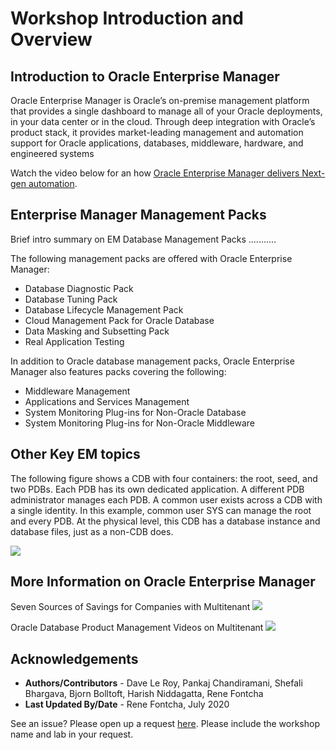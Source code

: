 # Workshop Introduction and Overview #

## Introduction to Oracle Enterprise Manager ##
Oracle Enterprise Manager is Oracle’s on-premise management platform that provides a single dashboard to manage all of your Oracle deployments, in your data center or in the cloud. Through deep integration with Oracle’s product stack, it provides market-leading management and automation support for Oracle applications, databases, middleware, hardware, and engineered systems

Watch the video below for an how [Oracle Enterprise Manager delivers Next-gen automation](https://www.oracle.com/enterprise-manager/?bcid=6122657568001).

## Enterprise Manager Management Packs

Brief intro summary on EM Database Management Packs ...........

The following management packs are offered with Oracle Enterprise Manager:
- Database Diagnostic Pack
- Database Tuning Pack  
- Database Lifecycle Management Pack
- Cloud Management Pack for Oracle Database
- Data Masking and Subsetting Pack
- Real Application Testing

In addition to Oracle database management packs, Oracle Enterprise Manager also features packs covering the following:
- Middleware Management
- Applications and Services Management
- System Monitoring Plug-ins for Non-Oracle Database
- System Monitoring Plug-ins for Non-Oracle Middleware

## Other Key EM topics

The following figure shows a CDB with four containers: the root, seed, and two PDBs. Each PDB has its own dedicated application. A different PDB administrator manages each PDB. A common user exists across a CDB with a single identity. In this example, common user SYS can manage the root and every PDB. At the physical level, this CDB has a database instance and database files, just as a non-CDB does.

![](./images/arch.png " ")

## More Information on Oracle Enterprise Manager

Seven Sources of Savings for Companies with Multitenant
<a href="https://www.youtube.com/watch?v=beB8_jS7Vh0&list=PLdtXkK5KBY55xRePeQfgTOK6rYScVsMcN">![](./images/sevensources.png " ") </a>

Oracle Database Product Management Videos on Multitenant
<a href="https://www.youtube.com/channel/UCr6mzwq_gcdsefQWBI72wIQ/search?query=multitenant">![](./images/youtube.png " ") </a>

## Acknowledgements

- **Authors/Contributors** - Dave Le Roy, Pankaj Chandiramani, Shefali Bhargava, Bjorn Bolltoft, Harish Niddagatta, Rene Fontcha
- **Last Updated By/Date** - Rene Fontcha, July 2020

See an issue?  Please open up a request [here](https://github.com/oracle/learning-library/issues).   Please include the workshop name and lab in your request.
